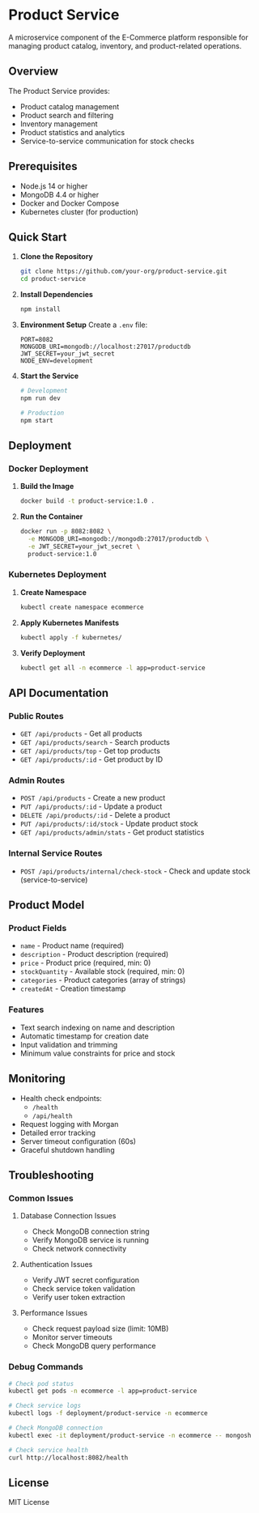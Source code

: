# Product Service

A microservice component of the E-Commerce platform responsible for managing product catalog, inventory, and product-related operations.

## Overview

The Product Service provides:

-   Product catalog management
-   Product search and filtering
-   Inventory management
-   Product statistics and analytics
-   Service-to-service communication for stock checks

## Prerequisites

-   Node.js 14 or higher
-   MongoDB 4.4 or higher
-   Docker and Docker Compose
-   Kubernetes cluster (for production)

## Quick Start

1. **Clone the Repository**

    ```bash
    git clone https://github.com/your-org/product-service.git
    cd product-service
    ```

2. **Install Dependencies**

    ```bash
    npm install
    ```

3. **Environment Setup**
   Create a `.env` file:

    ```env
    PORT=8082
    MONGODB_URI=mongodb://localhost:27017/productdb
    JWT_SECRET=your_jwt_secret
    NODE_ENV=development
    ```

4. **Start the Service**

    ```bash
    # Development
    npm run dev

    # Production
    npm start
    ```

## Deployment

### Docker Deployment

1. **Build the Image**

    ```bash
    docker build -t product-service:1.0 .
    ```

2. **Run the Container**
    ```bash
    docker run -p 8082:8082 \
      -e MONGODB_URI=mongodb://mongodb:27017/productdb \
      -e JWT_SECRET=your_jwt_secret \
      product-service:1.0
    ```

### Kubernetes Deployment

1. **Create Namespace**

    ```bash
    kubectl create namespace ecommerce
    ```

2. **Apply Kubernetes Manifests**

    ```bash
    kubectl apply -f kubernetes/
    ```

3. **Verify Deployment**
    ```bash
    kubectl get all -n ecommerce -l app=product-service
    ```

## API Documentation

### Public Routes

-   `GET /api/products` - Get all products
-   `GET /api/products/search` - Search products
-   `GET /api/products/top` - Get top products
-   `GET /api/products/:id` - Get product by ID

### Admin Routes

-   `POST /api/products` - Create a new product
-   `PUT /api/products/:id` - Update a product
-   `DELETE /api/products/:id` - Delete a product
-   `PUT /api/products/:id/stock` - Update product stock
-   `GET /api/products/admin/stats` - Get product statistics

### Internal Service Routes

-   `POST /api/products/internal/check-stock` - Check and update stock (service-to-service)

## Product Model

### Product Fields

-   `name` - Product name (required)
-   `description` - Product description (required)
-   `price` - Product price (required, min: 0)
-   `stockQuantity` - Available stock (required, min: 0)
-   `categories` - Product categories (array of strings)
-   `createdAt` - Creation timestamp

### Features

-   Text search indexing on name and description
-   Automatic timestamp for creation date
-   Input validation and trimming
-   Minimum value constraints for price and stock

## Monitoring

-   Health check endpoints:
    -   `/health`
    -   `/api/health`
-   Request logging with Morgan
-   Detailed error tracking
-   Server timeout configuration (60s)
-   Graceful shutdown handling

## Troubleshooting

### Common Issues

1. Database Connection Issues

    - Check MongoDB connection string
    - Verify MongoDB service is running
    - Check network connectivity

2. Authentication Issues

    - Verify JWT secret configuration
    - Check service token validation
    - Verify user token extraction

3. Performance Issues
    - Check request payload size (limit: 10MB)
    - Monitor server timeouts
    - Check MongoDB query performance

### Debug Commands

```bash
# Check pod status
kubectl get pods -n ecommerce -l app=product-service

# Check service logs
kubectl logs -f deployment/product-service -n ecommerce

# Check MongoDB connection
kubectl exec -it deployment/product-service -n ecommerce -- mongosh

# Check service health
curl http://localhost:8082/health
```

## License

MIT License
